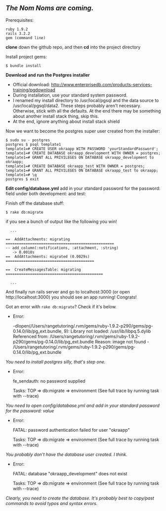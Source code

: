_The Nom Noms are coming._
------------------------------

Prerequisites:

    ruby 1.9.2
    rails 3.2.2
    gem (command line)


**clone** down the github repo, and then **cd** into the project directory

Install project gems:

    $ bundle install

**Download and run the Postgres installer**
- Official download: http://www.enterprisedb.com/products-services-training/pgdownload
- During installation, use your standard system password. 
- I renamed my install directory to /usr/local/pgsql and the data source to /usr/local/pgsql/data2. These steps probably aren't necessary. Otherwise, stick with all the defaults. At the end there may be something about another install stack thing, skip this.
- At the end, ignore anything about install stack shield

Now we want to become the postgres super user created from the installer:

    $ sudo su - postgres
    postgres $ psql template1
    template1=# CREATE USER okraapp WITH PASSWORD 'yourStandardPassword';
    template1=# CREATE DATABASE okraapp_development WITH OWNER = postgres;
    template1=# GRANT ALL PRIVILEGES ON DATABASE okraapp_development to okraapp;
    template1=# CREATE DATABASE okraapp_test WITH OWNER = postgres;
    template1=# GRANT ALL PRIVILEGES ON DATABASE okraapp_test to okraapp;
    template1=# \q
    postgres $ exit

**Edit config/database.yml** add in your standard password for the password: field under both development: and test:

Finish off the database stuff:

    $ rake db:migrate

if you see a bunch of output like the following you win!

      ...
      
    ==  AddAttachments: migrating =================================================
    -- add_column(:notifications, :attachment, :string)
       -> 0.0018s
    ==  AddAttachments: migrated (0.0029s) ========================================
    
    ==  CreateMessagesTable: migrating ============================================
    
      ...

And finally run rails server and go to localhost:3000 (or open http://localhost:3000) you should see an app running! Congrats!

Got an error with `rake db:migrate`? Check if it's below.

- Error:

    -dlopen(/Users/rangetutoring/.rvm/gems/ruby-1.9.2-p290/gems/pg-0.14.0/lib/pg_ext.bundle, 9): Library not loaded: /usr/lib/libpq.5.dylib
      Referenced from: /Users/rangetutoring/.rvm/gems/ruby-1.9.2-p290/gems/pg-0.14.0/lib/pg_ext.bundle
      Reason: image not found - /Users/rangetutoring/.rvm/gems/ruby-1.9.2-p290/gems/pg-0.14.0/lib/pg_ext.bundle

 _You need to install postgres silly, that's step one._

- Error:

    fe_sendauth: no password supplied
    
    Tasks: TOP => db:migrate => environment
    (See full trace by running task with --trace)

_You need to open config/database.yml and add in your standard password for the password: value_

- Error:

    FATAL:  password authentication failed for user "okraapp"
    
    Tasks: TOP => db:migrate => environment
    (See full trace by running task with --trace)

_You probably don't have the database user created. I think._

- Error:

    FATAL:  database "okraapp_development" does not exist
    
    Tasks: TOP => db:migrate => environment
    (See full trace by running task with --trace)

_Clearly, you need to create the database. It's probably best to copy/past commands to avoid typos and syntax errors._